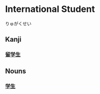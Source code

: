 # International Student
りゅがくせい
## Kanji
### [留](../Kanji/kanji-dict/留.md)[学](../Kanji/kanji-dict/学.md)[生](../Kanji/kanji-dict/生.md)

## Nouns
### [学生](学生.md)